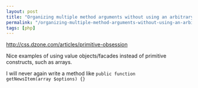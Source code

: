 ```yaml
---
layout: post
title: "Organizing multiple method arguments without using an arbitrary array"
permalink: "/organizing-multiple-method-arguments-without-using-an-arbitrary-array/"
tags: [php]
---
```


<a href="http://css.dzone.com/articles/primitive-obsession">http://css.dzone.com/articles/primitive-obsession</a>

Nice examples of using value objects/facades instead of primitive constructs, such as arrays.

I will never again write a method like <code>public function getNewsItem(array $options) {}</code>
